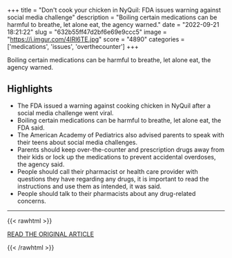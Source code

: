 +++
title = "Don't cook your chicken in NyQuil: FDA issues warning against social media challenge"
description = "Boiling certain medications can be harmful to breathe, let alone eat, the agency warned."
date = "2022-09-21 18:21:22"
slug = "632b55ff47d2bf6e69e9ccc5"
image = "https://i.imgur.com/4IRl6TE.jpg"
score = "4890"
categories = ['medications', 'issues', 'overthecounter']
+++

Boiling certain medications can be harmful to breathe, let alone eat, the agency warned.

## Highlights

- The FDA issued a warning against cooking chicken in NyQuil after a social media challenge went viral.
- Boiling certain medications can be harmful to breathe, let alone eat, the FDA said.
- The American Academy of Pediatrics also advised parents to speak with their teens about social media challenges.
- Parents should keep over-the-counter and prescription drugs away from their kids or lock up the medications to prevent accidental overdoses, the agency said.
- People should call their pharmacist or health care provider with questions they have regarding any drugs, it is important to read the instructions and use them as intended, it was said.
- People should talk to their pharmacists about any drug-related concerns.

---

{{< rawhtml >}}
  <p class="article-category">
    <a target="_blank" href="https://www.cbsnews.com/news/nyquil-chicken-fda-warning/">READ THE ORIGINAL ARTICLE</a>
  </p>
{{< /rawhtml >}}

